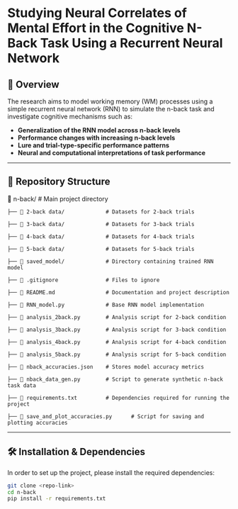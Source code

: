 # Studying Neural Correlates of Mental Effort in the Cognitive N-Back Task Using a Recurrent Neural Network

## 📌 Overview

The research aims to model working memory (WM) processes using a simple recurrent neural network (RNN) to simulate the n-back task and investigate cognitive mechanisms such as:

- **Generalization of the RNN model across n-back levels**  
- **Performance changes with increasing n-back levels**
- **Lure and trial-type-specific performance patterns**  
- **Neural and computational interpretations of task performance**

---

## 📂 Repository Structure  

📁 n-back/                      # Main project directory

    ├── 📁 2-back data/             # Datasets for 2-back trials

    ├── 📁 3-back data/             # Datasets for 3-back trials

    ├── 📁 4-back data/             # Datasets for 4-back trials

    ├── 📁 5-back data/             # Datasets for 5-back trials

    ├── 📁 saved_model/             # Directory containing trained RNN model

    ├── 📄 .gitignore               # Files to ignore

    ├── 📄 README.md                # Documentation and project description

    ├── 📄 RNN_model.py             # Base RNN model implementation

    ├── 📄 analysis_2back.py        # Analysis script for 2-back condition

    ├── 📄 analysis_3back.py        # Analysis script for 3-back condition

    ├── 📄 analysis_4back.py        # Analysis script for 4-back condition

    ├── 📄 analysis_5back.py        # Analysis script for 5-back condition

    ├── 📄 nback_accuracies.json    # Stores model accuracy metrics

    ├── 📄 nback_data_gen.py        # Script to generate synthetic n-back task data

    ├── 📄 requirements.txt         # Dependencies required for running the project

    ├── 📄 save_and_plot_accuracies.py      # Script for saving and plotting accuracies

---

## 🛠 Installation & Dependencies  
In order to set up the project, please install the required dependencies:

```bash
git clone <repo-link>
cd n-back
pip install -r requirements.txt